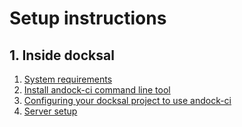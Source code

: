 # Setup instructions

<a name="install"></a>
## 1. Inside docksal 

1. [System requirements](../getting-started/system-requirements.md)
2. [Install andock-ci command line tool](../getting-started/env-setup.md)
3. [Configuring your docksal project to use andock-ci](../getting-started/project-setup.md)
4. [Server setup](../getting-started/install-server.md)